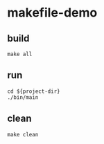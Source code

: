 # makefile-demo

## build

```shell
make all
```

## run

```shell
cd ${project-dir}
./bin/main
```

## clean

```shell
make clean
```
